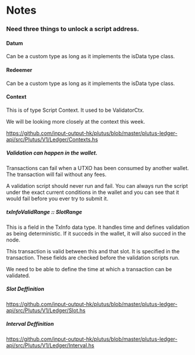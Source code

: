 # Notes

### Need three things to unlock a script address.
#### Datum
Can be a custom type as long as it implements the isData type class.
#### Redeemer
Can be a custom type as long as it implements the isData type class.
#### Context
This is of type Script Context. It used to be ValidatorCtx.

We will be looking more closely at the context this week.

https://github.com/input-output-hk/plutus/blob/master/plutus-ledger-api/src/Plutus/V1/Ledger/Contexts.hs

##### Validation can happen in the wallet.
Transactions can fail when a UTXO has been consumed by another wallet. The transaction will fail without any fees.

A validation script should never run and fail. You can always run the script under the exact current conditions in the wallet and you can see that it would fail before you ever try to submit it.

##### txInfoValidRange :: SlotRange
This is a field in the TxInfo data type. It handles time and defines validation as being deterministic. If it succeds in the wallet, it will also succed in the node.

This transaction is valid between this and that slot. It is specified in the transaction. These fields are checked before the validation scripts run.

We need to be able to define the time at which a transaction can be validated.

##### Slot Deffinition
https://github.com/input-output-hk/plutus/blob/master/plutus-ledger-api/src/Plutus/V1/Ledger/Slot.hs

##### Interval Deffinition
https://github.com/input-output-hk/plutus/blob/master/plutus-ledger-api/src/Plutus/V1/Ledger/Interval.hs
